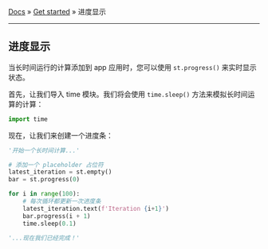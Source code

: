 [Docs](../README.md) » [Get started](../Get%20started) » 进度显示

---

## 进度显示

当长时间运行的计算添加到 app 应用时，您可以使用 `st.progress()` 来实时显示状态。

首先，让我们导入 time 模块。我们将会使用 `time.sleep()` 方法来模拟长时间运算的计算：

```python
import time
```

现在，让我们来创建一个进度条：

```python
'开始一个长时间计算...'

# 添加一个 placeholder 占位符
latest_iteration = st.empty()
bar = st.progress(0)

for i in range(100):
    # 每次循环都更新一次进度条
    latest_iteration.text(f'Iteration {i+1}')
    bar.progress(i + 1)
    time.sleep(0.1)

'...现在我们已经完成！'
```
